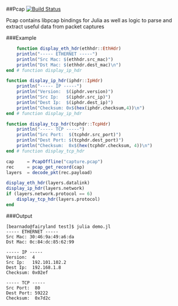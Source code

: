 ##Pcap [![Build Status](https://travis-ci/bearnado/Pcap.jl.svg?branch=master)](https://travis-ci.org/bearnado/PCap.jl)

Pcap contains libpcap bindings for Julia as well as logic to parse and extract useful data from packet captures

###Example
```julia
    function display_eth_hdr(ethhdr::EthHdr)
    println("----- ETHERNET -----")
    println("Src Mac: $(ethhdr.src_mac)")
    println("Dst Mac: $(ethhdr.dest_mac)\n")
end # function display_ip_hdr

function display_ip_hdr(iphdr::IpHdr)
    println("----- IP -----")
    println("Version:  $(iphdr.version)")
    println("Src Ip:   $(iphdr.src_ip)")
    println("Dest Ip:  $(iphdr.dest_ip)")
    println("Checksum: 0x$(hex(iphdr.checksum,4))\n")
end # function display_ip_hdr

function display_tcp_hdr(tcphdr::TcpHdr)
    println("----- TCP -----")
    println("Src Port:  $(tcphdr.src_port)")
    println("Dest Port: $(tcphdr.dest_port)")
    println("Checksum:  0x$(hex(tcphdr.checksum, 4))\n")
end # function display_tcp_hdr

cap     = PcapOffline("capture.pcap")
rec     = pcap_get_record(cap)
layers  = decode_pkt(rec.payload)

display_eth_hdr(layers.datalink)
display_ip_hdr(layers.network)
if (layers.network.protocol == 6)
    display_tcp_hdr(layers.protocol)
end
```

###Output
```
[bearnado@fairyland test]$ julia demo.jl
----- ETHERNET -----
Src Mac: 30:46:9a:49:a6:da
Dst Mac: 0c:84:dc:85:62:99

----- IP -----
Version:  4
Src Ip:   192.101.102.2
Dest Ip:  192.168.1.8
Checksum: 0x02ef

----- TCP -----
Src Port:  80
Dest Port: 59222
Checksum:  0x7d2c
```
